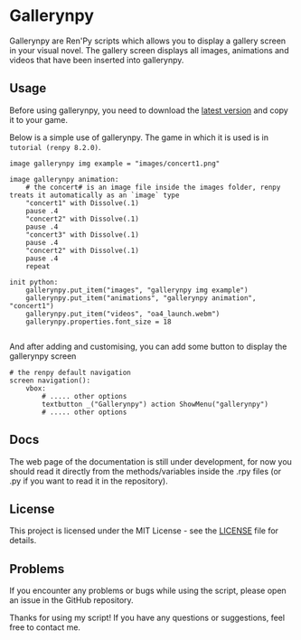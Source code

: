 # Gallerynpy

Gallerynpy are Ren'Py scripts which allows you to display a gallery screen in your visual novel. 
The gallery screen displays all images, animations and videos that have been inserted 
into gallerynpy.

## Usage

Before using gallerynpy, you need to download the [latest version](https://github.com/yoimerdr/gallerynpy/releases/latest) and copy it to your game.

Below is a simple use of gallerynpy. The game in which it is used is in `tutorial (renpy 8.2.0)`.

```renpy
image gallerynpy img example = "images/concert1.png"

image gallerynpy animation:
    # the concert# is an image file inside the images folder, renpy treats it automatically as an `image` type
    "concert1" with Dissolve(.1)
    pause .4
    "concert2" with Dissolve(.1)
    pause .4
    "concert3" with Dissolve(.1)
    pause .4
    "concert2" with Dissolve(.1)
    pause .4
    repeat

init python:
    gallerynpy.put_item("images", "gallerynpy img example")
    gallerynpy.put_item("animations", "gallerynpy animation", "concert1")
    gallerynpy.put_item("videos", "oa4_launch.webm")
    gallerynpy.properties.font_size = 18
    
```

And after adding and customising, you can add some button to display the gallerynpy screen

```renpy
# the renpy default navigation
screen navigation():
    vbox:
        # ..... other options
        textbutton _("Gallerynpy") action ShowMenu("gallerynpy")
        # ..... other options
```

## Docs

The web page of the documentation is still under development, for now you should read it directly 
from the methods/variables inside the .rpy files (or .py if you want to read it in the repository).

## License

This project is licensed under the MIT License - see the [LICENSE](LICENSE) file for details.

## Problems

If you encounter any problems or bugs while using the script, please open an issue in the GitHub repository.

Thanks for using my script! If you have any questions or suggestions, feel free to contact me.
